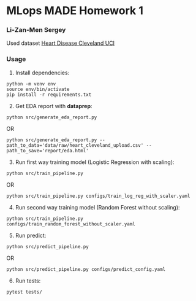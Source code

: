 # MLops MADE Homework 1 
### Li-Zan-Men Sergey

Used dataset [Heart Disease Cleveland UCI](https://www.kaggle.com/datasets/cherngs/heart-disease-cleveland-uci)

### Usage
1. Install dependencies:
```
python -m venv env
source env/bin/activate
pip install -r requirements.txt
```
2. Get EDA report with **dataprep**:
```
python src/generate_eda_report.py
```
OR
```
python src/generate_eda_report.py --path_to_data='data/raw/heart_cleveland_upload.csv' --path_to_save='report/eda.html'
```
3. Run first way training model (Logistic Regression with scaling):
```
python src/train_pipeline.py
```
OR
```
python src/train_pipeline.py configs/train_log_reg_with_scaler.yaml
```
4. Run second way training model (Random Forest without scaling):
```
python src/train_pipeline.py configs/train_random_forest_without_scaler.yaml
```
5. Run predict:
```
python src/predict_pipeline.py
```
OR
```
python src/predict_pipeline.py configs/predict_config.yaml
```
6. Run tests:
```
pytest tests/
```
